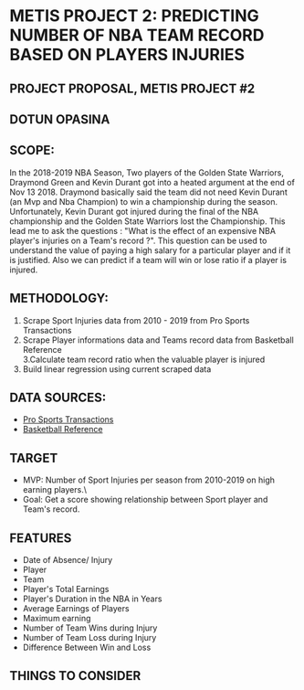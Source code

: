 # METIS PROJECT 2: PREDICTING NUMBER OF NBA TEAM RECORD BASED ON PLAYERS INJURIES
## PROJECT PROPOSAL, METIS PROJECT #2
## DOTUN OPASINA

## SCOPE:

In the 2018-2019 NBA Season, Two players of the Golden State Warriors, Draymond Green and Kevin Durant got into a heated argument at the end of Nov 13 2018. Draymond basically said the team did not need Kevin Durant (an Mvp and Nba Champion) to win a championship during the season. Unfortunately, Kevin Durant got injured during the final of the NBA championship and the Golden State Warriors lost the Championship. This lead me to ask the questions : "What is the effect of an expensive NBA player's injuries on a Team's record ?". This question can be used to understand the value of paying a high salary for a particular player and if it is justified. Also we can predict if a team will win or lose ratio if a player is injured.

## METHODOLOGY:

1. Scrape Sport Injuries data from 2010 - 2019 from Pro Sports Transactions<br>
2. Scrape Player informations data and Teams record data from Basketball Reference<br>
3.Calculate team record ratio when the valuable player is injured <br>
4. Build linear regression using current scraped data<br>

## DATA SOURCES:
-  [Pro Sports Transactions ](http://www.prosportstransactions.com/basketball/) <br>
-  [Basketball Reference](https://www.basketball-reference.com/)

## TARGET
- MVP: Number of Sport Injuries per season from 2010-2019 on high earning players.\
- Goal: Get a score showing relationship between Sport player and Team's record.

## FEATURES
- Date of Absence/ Injury
- Player
- Team
- Player's Total Earnings
- Player's Duration in the NBA in Years
- Average Earnings of Players
- Maximum earning
- Number of Team Wins during Injury
- Number of Team Loss during Injury
- Difference Between Win and Loss

## THINGS TO CONSIDER



